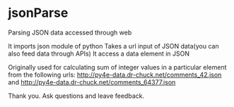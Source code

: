 # jsonParse
Parsing JSON data accessed through web

It imports json module of python
Takes a url input of JSON data(you can also feed data through APIs)
It access a data element in JSON

Originally used for calculating sum of integer values in a particular element from the following urls:
http://py4e-data.dr-chuck.net/comments_42.json and
http://py4e-data.dr-chuck.net/comments_64377.json

Thank you. Ask questions and leave feedback.
